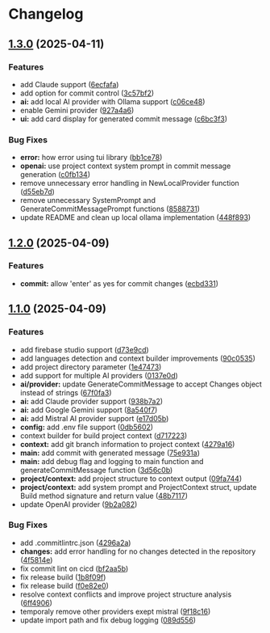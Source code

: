 # Changelog

## [1.3.0](https://github.com/wert2all/ai-commit/compare/v1.2.0...v1.3.0) (2025-04-11)


### Features

* add Claude support ([6ecfafa](https://github.com/wert2all/ai-commit/commit/6ecfafa3a48107d655e9ae8bba2bebcb33dc1cdf))
* add option for commit control ([3c57bf2](https://github.com/wert2all/ai-commit/commit/3c57bf2250e6d28ecde0b6d9add2575f7dd5afb9))
* **ai:** add local AI provider with Ollama support ([c06ce48](https://github.com/wert2all/ai-commit/commit/c06ce483c0064954119923c77d7392657990c041))
* enable Gemini provider ([927a4a6](https://github.com/wert2all/ai-commit/commit/927a4a6324bacfdacbd380312164ca1e02d93a58))
* **ui:** add card display for generated commit message ([c6bc3f3](https://github.com/wert2all/ai-commit/commit/c6bc3f3613615dc88bd08924a3b01693918f81b8))


### Bug Fixes

* **error:** how error using tui library ([bb1ce78](https://github.com/wert2all/ai-commit/commit/bb1ce78ca6d260a7d6d7e8603527a9eaf7b9082b))
* **openai:** use project context system prompt in commit message generation ([c0fb134](https://github.com/wert2all/ai-commit/commit/c0fb134ef6a092be5d37f9c7fbe69160ff08f8a9))
* remove unnecessary error handling in NewLocalProvider function ([d55eb7d](https://github.com/wert2all/ai-commit/commit/d55eb7ddecd46107a27e7117ec1e05a546766ba4))
* remove unnecessary SystemPrompt and GenerateCommitMessagePrompt functions ([8588731](https://github.com/wert2all/ai-commit/commit/8588731fad2e1d4ae1cb269cc20f837456d08f42))
* update README and clean up local ollama implementation ([448f893](https://github.com/wert2all/ai-commit/commit/448f893bbbeac6f2658f02abf95d0feee36d37bd))

## [1.2.0](https://github.com/wert2all/ai-commit/compare/v1.1.0...v1.2.0) (2025-04-09)


### Features

* **commit:** allow 'enter' as yes for commit changes ([ecbd331](https://github.com/wert2all/ai-commit/commit/ecbd331c48f77cd63af0835a826891b8c63a6692))

## [1.1.0](https://github.com/wert2all/ai-commit/compare/v1.0.0...v1.1.0) (2025-04-09)


### Features

* add firebase studio support ([d73e9cd](https://github.com/wert2all/ai-commit/commit/d73e9cddb37ee9b57fc81bb2cc2b98e723c8f112))
* add languages detection and context builder improvements ([90c0535](https://github.com/wert2all/ai-commit/commit/90c053523681e5cb168feafcbf1f53ad39add387))
* add project directory parameter ([1e47473](https://github.com/wert2all/ai-commit/commit/1e47473410da473076c7af0f2c4c9d84c612d580))
* add support for multiple AI providers ([0137e0d](https://github.com/wert2all/ai-commit/commit/0137e0dd48df1ae44c85dd4e50a40841965cddfc))
* **ai/provider:** update GenerateCommitMessage to accept Changes object instead of strings ([67f0fa3](https://github.com/wert2all/ai-commit/commit/67f0fa334123680754c3599a19ba42195d7705d5))
* **ai:** add Claude provider support ([938b7a2](https://github.com/wert2all/ai-commit/commit/938b7a2a9d142fb4db79b207d71e5b4e32291815))
* **ai:** add Google Gemini support ([8a540f7](https://github.com/wert2all/ai-commit/commit/8a540f7a89985e0336d1ec3db379dde5fa13d1f8))
* **ai:** add Mistral AI provider support ([e17d05b](https://github.com/wert2all/ai-commit/commit/e17d05b157acd43ee50eff0159d7b4173a18d78a))
* **config:** add .env file support ([0db5602](https://github.com/wert2all/ai-commit/commit/0db560294aec5c9f835b9fbe1b69e17ae6180f0b))
* context builder for build project context ([d717223](https://github.com/wert2all/ai-commit/commit/d7172230dadb79e5c8144d1891df24cae889571a))
* **context:** add git branch information to project context ([4279a16](https://github.com/wert2all/ai-commit/commit/4279a16a01769fc1838bad1887dcbd5d3d58aa8e))
* **main:** add commit with generated message ([75e931a](https://github.com/wert2all/ai-commit/commit/75e931a35f073d29612401f71a0350fe4741c8ac))
* **main:** add debug flag and logging to main function and generateCommitMessage function ([3d56c0b](https://github.com/wert2all/ai-commit/commit/3d56c0b5f7bdf57f9971643bb08c101d2abb4423))
* **project/context:** add project structure to context output ([09fa744](https://github.com/wert2all/ai-commit/commit/09fa744df6823bb69b05b1bb079213d2db039de3))
* **project/context:** add system prompt and ProjectContext struct, update Build method signature and return value ([48b7117](https://github.com/wert2all/ai-commit/commit/48b711730e4d7eaf9737ef3af50e5e1b529ddceb))
* update OpenAI provider ([9b2a082](https://github.com/wert2all/ai-commit/commit/9b2a08271cfce32510fffbd3d85669cc3b317177))


### Bug Fixes

* add .commitlintrc.json ([4296a2a](https://github.com/wert2all/ai-commit/commit/4296a2ab61a655ae9821eeb0b29516295c77a8b2))
* **changes:** add error handling for no changes detected in the repository ([4f5814e](https://github.com/wert2all/ai-commit/commit/4f5814e2ce761a91796a7f12ade3036118f6efd9))
* fix commit lint on cicd ([bf2aa5b](https://github.com/wert2all/ai-commit/commit/bf2aa5bf7594b1e6b2b97e4ef9a6fcd3fb6c14f6))
* fix release build ([1b8f09f](https://github.com/wert2all/ai-commit/commit/1b8f09f2a17c71c4489a26bd27715b9255e93679))
* fix release build ([f0e82e0](https://github.com/wert2all/ai-commit/commit/f0e82e0688cc85633c77e301162818377d25a634))
* resolve context conflicts and improve project structure analysis ([6ff4906](https://github.com/wert2all/ai-commit/commit/6ff4906769b6dbd774ce4270ca9c69d1e5cdb4c0))
* temporaly remove other providers exept mistral ([9f18c16](https://github.com/wert2all/ai-commit/commit/9f18c16e42444b81a05eea94259d68a1ece3f344))
* update import path and fix debug logging ([089d556](https://github.com/wert2all/ai-commit/commit/089d556342aa4d60bc085d1f0698dae10f9c0381))
